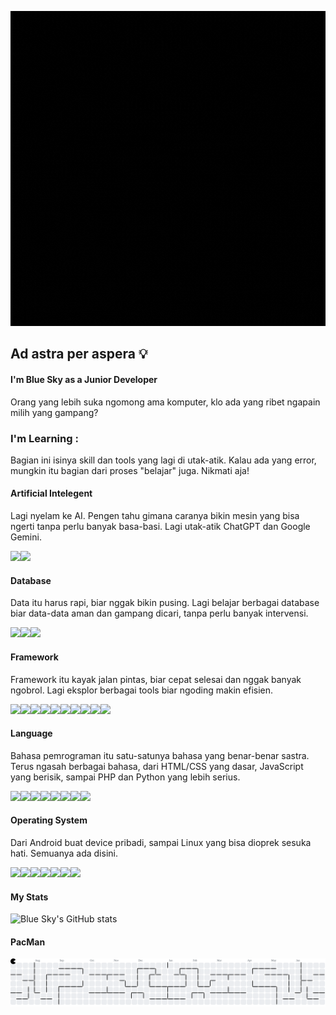 ![bluesky4047](img/Install.gif)

## Ad astra per aspera 💡
#### I'm Blue Sky as a Junior Developer
Orang yang lebih suka ngomong ama komputer, klo ada yang ribet ngapain milih yang gampang?

### I'm Learning :
Bagian ini isinya skill dan tools yang lagi di utak-atik. Kalau ada yang error, mungkin itu bagian dari proses "belajar" juga. Nikmati aja!
#### Artificial Intelegent
Lagi nyelam ke AI. Pengen tahu gimana caranya bikin mesin yang bisa ngerti tanpa perlu banyak basa-basi. Lagi utak-atik ChatGPT dan Google Gemini. 

<img src="https://img.shields.io/badge/ChatGPT-74aa9c?style=for-the-badge&logo=openai&logoColor=white" /><img src="https://img.shields.io/badge/Google%20Gemini-8E75B2?style=for-the-badge&logo=googlegemini&logoColor=white" />

#### Database
Data itu harus rapi, biar nggak bikin pusing. Lagi belajar berbagai database biar data-data aman dan gampang dicari, tanpa perlu banyak intervensi. 

<img src="https://img.shields.io/badge/MongoDB-4EA94B?style=for-the-badge&logo=mongodb&logoColor=white" /><img src="https://img.shields.io/badge/MySQL-005C84?style=for-the-badge&logo=mysql&logoColor=white" /><img src="https://img.shields.io/badge/phpmyadmin-6C78AF?style=for-the-badge&logo=phpmyadmin&logoColor=white" />

#### Framework
Framework itu kayak jalan pintas, biar cepat selesai dan nggak banyak ngobrol. Lagi eksplor berbagai tools biar ngoding makin efisien.

<img src="https://img.shields.io/badge/Alpine%20JS-8BC0D0?style=for-the-badge&logo=alpinedotjs&logoColor=black" /><img src="https://img.shields.io/badge/Bootstrap-563D7C?style=for-the-badge&logo=bootstrap&logoColor=white" /><img src="https://img.shields.io/badge/conda-342B029.svg?&style=for-the-badge&logo=anaconda&logoColor=white" /><img src="https://img.shields.io/badge/GitHub%20Pages-222222?style=for-the-badge&logo=GitHub%20Pages&logoColor=white" /><img src="https://img.shields.io/badge/Jupyter-F37626.svg?&style=for-the-badge&logo=Jupyter&logoColor=white" /><img src="https://img.shields.io/badge/Laragon-0E83CD?style=for-the-badge&logo=Laragon&logoColor=white" /><img src="https://img.shields.io/badge/Laravel-FF2D20?style=for-the-badge&logo=laravel&logoColor=white" /><img src="https://img.shields.io/badge/Nginx-009639?style=for-the-badge&logo=nginx&logoColor=white" /><img src="https://img.shields.io/badge/Tailwind_CSS-38B2AC?style=for-the-badge&logo=tailwind-css&logoColor=white" /><img src="https://img.shields.io/badge/Xampp-F37623?style=for-the-badge&logo=xampp&logoColor=white" />

#### Language
Bahasa pemrograman itu satu-satunya bahasa yang benar-benar sastra. Terus ngasah berbagai bahasa, dari HTML/CSS yang dasar, JavaScript yang berisik, sampai PHP dan Python yang lebih serius.

<img src="https://img.shields.io/badge/C%2B%2B-00599C?style=for-the-badge&logo=c%2B%2B&logoColor=white" /><img src="https://img.shields.io/badge/HTML5-E34F26?style=for-the-badge&logo=html5&logoColor=white" /><img src="https://img.shields.io/badge/CSS3-1572B6?style=for-the-badge&logo=css3&logoColor=white" /><img src="https://img.shields.io/badge/JavaScript-323330?style=for-the-badge&logo=javascript&logoColor=F7DF1E" /><img src="https://img.shields.io/badge/Numpy-777BB4?style=for-the-badge&logo=numpy&logoColor=white" /><img src="https://img.shields.io/badge/PHP-777BB4?style=for-the-badge&logo=php&logoColor=white" /><img src="https://img.shields.io/badge/Python-FFD43B?style=for-the-badge&logo=python&logoColor=blue" /><img src="https://img.shields.io/badge/Streamlit-FF4B4B?style=for-the-badge&logo=Streamlit&logoColor=white" />

#### Operating System
Dari Android buat device pribadi, sampai Linux yang bisa dioprek sesuka hati. Semuanya ada disini.

<img src="https://img.shields.io/badge/Android-3DDC84?style=for-the-badge&logo=android&logoColor=white" /><img src="https://img.shields.io/badge/Debian-A81D33?style=for-the-badge&logo=debian&logoColor=white" /><img src="https://img.shields.io/badge/Kali_Linux-557C94?style=for-the-badge&logo=kali-linux&logoColor=white" /><img src="https://img.shields.io/badge/Linux-FCC624?style=for-the-badge&logo=linux&logoColor=black" /><img src="https://img.shields.io/badge/mac%20os-000000?style=for-the-badge&logo=apple&logoColor=white" /><img src="https://img.shields.io/badge/Ubuntu-E95420?style=for-the-badge&logo=ubuntu&logoColor=white" /><img src="https://img.shields.io/badge/Windows-0078D6?style=for-the-badge&logo=windows&logoColor=white" />

#### My Stats
![Blue Sky's GitHub stats](https://github-readme-stats.vercel.app/api?username=bluesky4047&show_icons=true&theme=transparent)

#### PacMan
<picture>
  <source media="(prefers-color-scheme: dark)" srcset="https://raw.githubusercontent.com/bluesky4047/bluesky4047/output/pacman-contribution-graph-dark.svg">
  <source media="(prefers-color-scheme: light)" srcset="https://raw.githubusercontent.com/bluesky4047/bluesky4047/output/pacman-contribution-graph.svg">
  <img alt="pacman contribution graph" src="https://raw.githubusercontent.com/bluesky4047/bluesky4047/output/pacman-contribution-graph.svg">
</picture>
<!--
**bluesky4047/bluesky4047** is a ✨ _special_ ✨ repository because its `README.md` (this file) appears on your GitHub profile.

Here are some ideas to get you started:

- 🔭 I’m currently working on ...
- 🌱 I’m currently learning ...
- 👯 I’m looking to collaborate on ...
- 🤔 I’m looking for help with ...
- 💬 Ask me about ...
- 📫 How to reach me: ...
- 😄 Pronouns: ...
- ⚡ Fun fact: ...
-->

